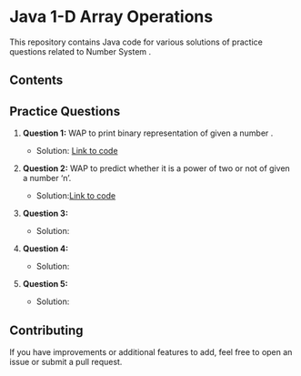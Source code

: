 # Java 1-D Array Operations

This repository contains Java code for various solutions of practice questions related to Number System .

## Contents

## Practice Questions

1. **Question 1:** WAP to print binary representation of given a number .
   - Solution: [Link to code](https://github.com/adityaprajapati10/DSA-Java/blob/main/Number%20System/Ques01.java)

2. **Question 2:** WAP to predict whether it is a power of two or not of given a number ‘n’. 
   - Solution:[Link to code](https://github.com/adityaprajapati10/DSA-Java/blob/main/Number%20System/Ques02.java)

3. **Question 3:** 
   - Solution:

4. **Question 4:** 
   - Solution: 

5. **Question 5:** 
   - Solution: 

## Contributing

If you have improvements or additional features to add, feel free to open an issue or submit a pull request.

